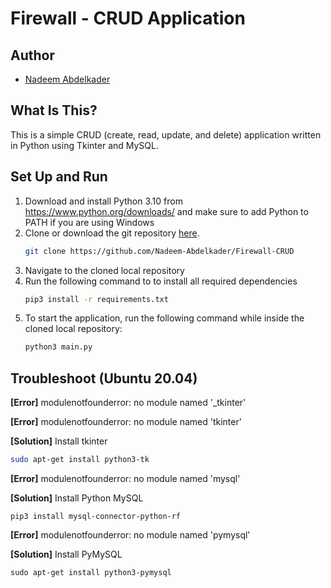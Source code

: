 # Firewall - CRUD Application

## Author
- [Nadeem Abdelkader](https://github.com/Nadeem-Abdelkader)

## What Is This?
This is a simple CRUD (create, read, update, and delete) application written in Python using Tkinter and MySQL.

## Set Up and Run

1. Download and install Python 3.10 from <https://www.python.org/downloads/> and make sure to add Python to PATH if you are using Windows
2. Clone or download the git repository
   [here](https://github.com/Nadeem-Abdelkader/Firewall-CRUD).
    ```sh
    git clone https://github.com/Nadeem-Abdelkader/Firewall-CRUD
    ```
3. Navigate to the cloned local repository
4. Run the following command to to install all required dependencies
    ```sh
    pip3 install -r requirements.txt
    ```
5. To start the application, run the following command while inside the cloned local repository:
    ```sh
    python3 main.py
    ```
    
## Troubleshoot (Ubuntu 20.04)
**[Error]** modulenotfounderror: no module named '_tkinter'

**[Error]** modulenotfounderror: no module named 'tkinter'

**[Solution]** Install tkinter

   ```sh
   sudo apt-get install python3-tk
   ```
**[Error]** modulenotfounderror: no module named 'mysql'

**[Solution]** Install Python MySQL

    pip3 install mysql-connector-python-rf
    
**[Error]** modulenotfounderror: no module named 'pymysql'

**[Solution]** Install PyMySQL
    
    sudo apt-get install python3-pymysql
